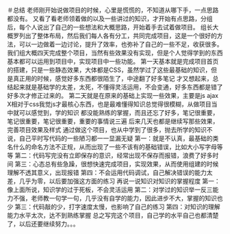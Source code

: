 ＃总结
老师刚开始说做项目的时候，心里是慌慌的，不知道从哪下手，一点思路都没有。
又看了看老师领着做的以及一些讲过的知识，才开始有点思路，分组后，每个人说出了自己的一些想法和大概思路，开始着手去试着做项目。
组长大概罗列出了整体布局，然后我们每人各有分工，共同完成项目，这是一个很好的方法，可以一边做着一边讨论，提升了效率，也弥补了自己的一些不足，收获很多。
我们组大概四天完成整个项目，当然有些效果没有实现，但是个人觉得学到的东西基本都可以运用到项目中，实现项目中一些功能。
第一天基本就是完成项目首页的搭建，只是一些静态效果，大体都是CSS，虽然学过了这些最基础的知识，但是真正用的时候，感觉好多东西都很陌生了，中途翻了好多笔记
才又想起来，总结起来就是基础学的太差，太死，不懂得灵活运用，不会变通，好多东西都是错了好多次才修正过来的。
第二天就是在原来的基础上实现一些效果，主要是js ajax X相对于css我觉js才最核心东西，也是最难懂得知识总觉得很模糊，从做项目当中就可以感觉到，学的知识
都没能熟练的掌握，而且还忘了好多，笔记很重要，笔记很重要，笔记很重要，重要的事情说三遍
后来几天也都是继续写那些效果，完善项目效果及样式
通过做这个项目，也从中学到了很多，抛去所学的知识不说，自己平时写代码的一些陋习都一一显漏无疑
第一：就是不认真，最基础的类名什么的命名方法不正规，从而出现了一些不该有的基础错误，比如大小写字母等等
第二：代码写完没有立即保存的意识，经常出现不保存而报错，浪费了好多时间
第三：心态总有些急躁，很想快速完成项目，实现效果，从而使用组建的时候理解不透其意义，出现报错
第四：不会运用代码调试，自己解决错误的能力太差，几乎为零，以后要加强这方面的练习
再说一说知识对知识的掌握程度
第一：像上面所说，知识学的过于死板，不会灵活运用
第二：对学过的知识举一反三能力不强，老师教一句学一句，几乎没有自学的能力，因此进步不大，掌握的知识也少
第三：代码敲的少，打字速度太慢，也影响了自己的练习
第四：对知识的理解能力水平太次，达不到熟练掌握
总之写完这个项目，自己学的水平自己也都清楚了，以后还要继续努力。。。
